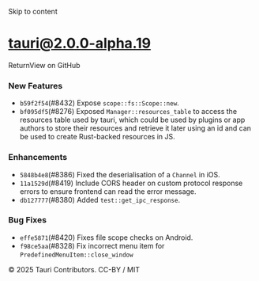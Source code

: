 Skip to content
# tauri@2.0.0-alpha.19
ReturnView on GitHub
### New Features
  * `b59f2f54`(#8432) Expose `scope::fs::Scope::new`.
  * `bf095df5`(#8276) Exposed `Manager::resources_table` to access the resources table used by tauri, which could be used by plugins or app authors to store their resources and retrieve it later using an id and can be used to create Rust-backed resources in JS.


### Enhancements
  * `5848b4e8`(#8386) Fixed the deserialisation of a `Channel` in iOS.
  * `11a1529d`(#8419) Include CORS header on custom protocol response errors to ensure frontend can read the error message.
  * `db127777`(#8380) Added `test::get_ipc_response`.


### Bug Fixes
  * `effe5871`(#8420) Fixes file scope checks on Android.
  * `f98ce5aa`(#8328) Fix incorrect menu item for `PredefinedMenuItem::close_window`


© 2025 Tauri Contributors. CC-BY / MIT

